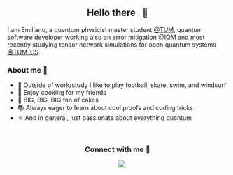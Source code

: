 <h2 align="center"> Hello there &nbsp; 👋 </h2>

I am Emiliano, a quantum physicist master student [@TUM](https://www.ph.tum.de/academics/msc/qst/qst/), quantum software developer working also on error mitigation [@IQM](https://www.meetiqm.com) and most recently studying tensor network simulations for open quantum systems [@TUM-CS](https://www5.in.tum.de/~quanTUMcomputing/people.html). 

### About me 👀

- 🌊 Outside of work/study I like to play football, skate, swim, and windsurf
- 🥘 Enjoy cooking for my friends
- 🍰 BIG, BIG, BIG fan of cakes
- 📚 Always eager to learn about cool proofs and coding tricks
- ⚛️ And in general, just passionate about everything quantum 

<br>
<h3 align="center" > Connect with me 🤝 </h3>
<p align="center">
 <div align="center" class="icons-social" style="margin-left: 10px;">
        <a style="margin-left: 10px;"  target="_blank" href="https://www.linkedin.com/in/cristian-emiliano-godinez-ramirez/">
			<img src="https://img.icons8.com/doodle/40/000000/linkedin--v2.png"></a>
  </div>
</p>

<!--
**EmilianoG-byte/EmilianoG-byte** is a ✨ _special_ ✨ repository because its `README.md` (this file) appears on your GitHub profile.
template:https://github.com/durgeshsamariya/awesome-github-profile-readme-templates/blob/master/templates/100rabhcsmc.md?plain=1
ideas: https://github.com/natestemen, https://github.com/josh146/josh146/blob/main/README.md?plain=1
Here are some ideas to get you started:

<img src="https://media.giphy.com/media/iY8CRBdQXODJSCERIr/giphy.gif" width="30" height="30" style="margin-right: 10px;">

- 🔭 I’m currently working on ...
- 🌱 I’m currently learning ...
- 👯 I’m looking to collaborate on ...
- 🤔 I’m looking for help with ...
- 💬 Ask me about ...
- 📫 How to reach me: ...
- 😄 Pronouns: ...
- ⚡ Fun fact: ...
-->
